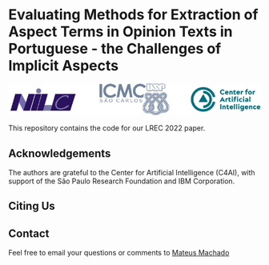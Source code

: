 # Evaluating Methods for Extraction of Aspect Terms in Opinion Texts in Portuguese - the Challenges of Implicit Aspects

![NILC - ICMC - C4AI](https://github.com/mtarcinalli/LREC-Extraction-of-Aspect-Terms/blob/main/logos.png?raw=true)

This repository contains the code for our LREC 2022 paper.

## Acknowledgements

The authors are grateful to the Center for Artificial Intelligence (C4AI), with support of the São Paulo Research Foundation and IBM Corporation.

## Citing Us

## Contact

Feel free to email your questions or comments to [Mateus Machado](mailto:mateusmachado@usp.br)